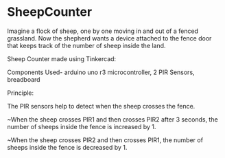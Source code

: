 # SheepCounter
Imagine a flock of sheep, one by one moving in and out of a fenced grassland. 
Now the shepherd wants a device attached to the fence door that keeps track of the number of sheep inside the land.

Sheep Counter made using Tinkercad:





Components Used- arduino uno r3 microcontroller, 2 PIR Sensors, breadboard





Principle:


The PIR sensors help to detect when the sheep crosses the fence.






~When the sheep crosses PIR1 and then crosses PIR2 after 3 seconds, the number of sheeps inside the fence is increased by 1.






~When the sheep crosses PIR2 and then crosses PIR1, the number of sheeps inside the fence is decreased by 1.
